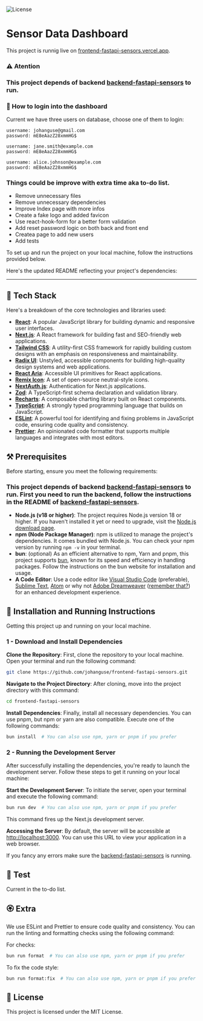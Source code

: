 ![License](https://img.shields.io/badge/license-MIT-blue)

# Sensor Data Dashboard

This project is runnig live on [frontend-fastapi-sensors.vercel.app](https://frontend-fastapi-sensors.vercel.app/).

### ⚠️ Atention
### This project depends of backend [backend-fastapi-sensors](https://github.com/johanguse/backend-fastapi-sensors) to run.


### 🔐 How to login into the dashboard

Current we have three users on database, choose one of them to
login:
```
username: johanguse@gmail.com
password: mE8eAazZ28xmmHG$
```
```
username: jane.smith@example.com
password: mE8eAazZ28xmmHG$
```
```
username: alice.johnson@example.com
password: mE8eAazZ28xmmHG$
```

### Things could be improve with extra time aka to-do list.

 - Remove unnecessary files
 - Remove unnecessary dependencies
 - Improve Index page with more infos
 - Create a fake logo and added favicon
 - Use react-hook-form for a better form validation
 - Add reset password logic on both back and front end
 - Createa page to add new users
 - Add tests

To set up and run the project on your local machine, follow the instructions provided below.

Here's the updated README reflecting your project's dependencies:

---

## 🤖 Tech Stack

Here's a breakdown of the core technologies and libraries used:

- **[React](https://reactjs.org/)**: A popular JavaScript library for building dynamic and responsive user interfaces.
- **[Next.js](https://nextjs.org/)**: A React framework for building fast and SEO-friendly web applications.
- **[Tailwind CSS](https://tailwindcss.com/)**: A utility-first CSS framework for rapidly building custom designs with an emphasis on responsiveness and maintainability.
- **[Radix UI](https://radix-ui.com/)**: Unstyled, accessible components for building high-quality design systems and web applications.
- **[React Aria](https://react-spectrum.adobe.com/react-aria/)**: Accessible UI primitives for React applications.
- **[Remix Icon](https://remixicon.com/)**: A set of open-source neutral-style icons.
- **[NextAuth.js](https://next-auth.js.org/)**: Authentication for Next.js applications.
- **[Zod](https://zod.dev/)**: A TypeScript-first schema declaration and validation library.
- **[Recharts](https://recharts.org/)**: A composable charting library built on React components.
- **[TypeScript](https://www.typescriptlang.org/)**: A strongly typed programming language that builds on JavaScript.
- **[ESLint](https://eslint.org/)**: A powerful tool for identifying and fixing problems in JavaScript code, ensuring code quality and consistency.
- **[Prettier](https://prettier.io/)**: An opinionated code formatter that supports multiple languages and integrates with most editors.


## ⚒️ Prerequisites

Before starting, ensure you meet the following requirements:

### This project depends of backend [backend-fastapi-sensors](https://github.com/johanguse/backend-fastapi-sensors) to run. First you need to run the backend, follow the instructions in the README of [backend-fastapi-sensors](https://github.com/johanguse/backend-fastapi-sensors).

- **Node.js (v18 or higher)**: The project requires Node.js version 18 or higher. If you haven't installed it yet or need to upgrade, visit the [Node.js download page](https://nodejs.org/).
- **npm (Node Package Manager)**: npm is utilized to manage the project's dependencies. It comes bundled with Node.js. You can check your npm version by running `npm -v` in your terminal.
- **bun**: (optional) As an efficient alternative to npm, Yarn and pnpm, this project supports [bun](https://bun.sh/), known for its speed and efficiency in handling packages. Follow the instructions on the bun website for installation and usage.
- **A Code Editor**: Use a code editor like [Visual Studio Code](https://code.visualstudio.com/) (preferable), [Sublime Text](https://www.sublimetext.com/), [Atom](https://atom.io/) or why not [Adobe Dreamweaver](https://www.adobe.com/br/products/dreamweaver.html) ([remember that?](https://en.wikipedia.org/wiki/Adobe_Dreamweaver)) for an enhanced development experience.

## 🚀 Installation and Running Instructions

Getting this project up and running on your local machine.

### 1 - Download and Install Dependencies

**Clone the Repository**: First, clone the repository to your local machine. Open your terminal and run the following command:

```bash
git clone https://github.com/johanguse/frontend-fastapi-sensors.git
```

**Navigate to the Project Directory**: After cloning, move into the project directory with this command:

```bash
cd frontend-fastapi-sensors
```

**Install Dependencies**: Finally, install all necessary dependencies. You can use pnpm, but npm or yarn are also compatible. Execute one of the following commands:

```bash
bun install  # You can also use npm, yarn or pnpm if you prefer
```

### 2 - Running the Development Server

After successfully installing the dependencies, you're ready to launch the development server. Follow these steps to get it running on your local machine:

**Start the Development Server**: To initiate the server, open your terminal and execute the following command:

```bash
bun run dev  # You can also use npm, yarn or pnpm if you prefer
```

This command fires up the Next.js development server.

**Accessing the Server**: By default, the server will be accessible at [http://localhost:3000](http://localhost:3000). You can use this URL to view your application in a web browser.

If you fancy any errors make sure the [backend-fastapi-sensors](https://github.com/johanguse/backend-fastapi-sensors) is running.


## 🧪 Test

Current in the to-do list.



## 🏵️ Extra

We use ESLint and Prettier to ensure code quality and consistency. You can run the linting and formatting checks using the following command:

For checks:

```bash
bun run format  # You can also use npm, yarn or pnpm if you prefer
```

To fix the code style:

```bash
bun run format:fix  # You can also use npm, yarn or pnpm if you prefer
```

## 📝 License

This project is licensed under the MIT License.